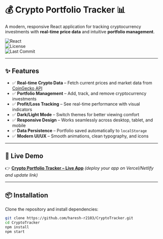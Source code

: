 # 💰 Crypto Portfolio Tracker 📊  

A modern, responsive React application for tracking cryptocurrency investments with **real-time price data** and intuitive **portfolio management**.  

![React](https://img.shields.io/badge/React-18.2.0-blue)  
![License](https://img.shields.io/badge/License-MIT-green)  
![Last Commit](https://img.shields.io/github/last-commit/haresh-r2103/CryptoTracker)

---

## ✨ Features  

- ✅ **Real-time Crypto Data** – Fetch current prices and market data from [CoinGecko API](https://www.coingecko.com/)  
- ✅ **Portfolio Management** – Add, track, and remove cryptocurrency investments  
- ✅ **Profit/Loss Tracking** – See real-time performance with visual indicators  
- ✅ **Dark/Light Mode** – Switch themes for better viewing comfort  
- ✅ **Responsive Design** – Works seamlessly across desktop, tablet, and mobile  
- ✅ **Data Persistence** – Portfolio saved automatically to `localStorage`  
- ✅ **Modern UI/UX** – Smooth animations, clean typography, and icons  

---

## 🚀 Live Demo  

👉 [**Crypto Portfolio Tracker – Live App**](#) *(deploy your app on Vercel/Netlify and update link)*  

---

## 📦 Installation  

Clone the repository and install dependencies:  

```bash
git clone https://github.com/haresh-r2103/CryptoTracker.git
cd CryptoTracker
npm install
npm start
